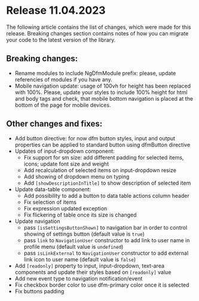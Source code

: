 # Release 11.04.2023

The following article contains the list of changes, which were made for this release. Breaking changes section contains notes of how you can migrate your code to the latest version of the library.

## Breaking changes:

- Rename modules to include NgDfmModule prefix: please, update referencies of modules if you have any.
- Mobile navigation update: usage of 100vh for height has been replaced with 100%. Please, update your styles to include 100% height for html and body tags and check, that mobile bottom navigation is placed at the bottom of the page for mobile devices.

## Other changes and fixes:

- Add button directive: for now dfm button styles, input and output properties can be applied to standard button using dfmButton directive
- Updates of input-dropdown component:
  - Fix support for sm size: add different padding for selected items, icons; update font size and weight
  - Add recalculation of selected items on input-dropdown resize
  - Add showing of dropdown menu on typing
  - Add `[showDescriptionInTitle]` to show description of selected item
- Update data-table component:
  - Add possibility to add a button to data table actions column header
  - Fix selection of items
  - Fix expression updated exception
  - Fix flickering of table once its size is changed
- Update navigation
  - pass `[isSettingsButtonShown]` to navigation bar in order to control showing of settings button (default value is `true`)
  - pass `link` to `NavigationUser` constructor to add link to user name in profile menu (default value is `undefined`)
  - pass `isLinkExternal` to `NavigationUser` constructor to add external link icon to user name (default value is `false`)
- Add `[readonly]` property to input, input-dropdown, text-area components and update their styles based on `[readonly]` value
- Add new event type to navigation notification/event
- Fix checkbox border color to use dfm-primary color once it is selected
- Fix buttons padding
